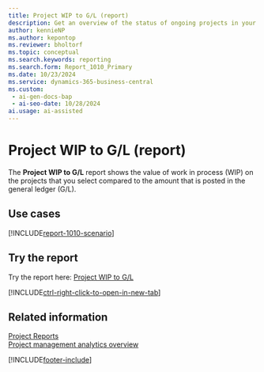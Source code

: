 ```yaml
---
title: Project WIP to G/L (report)
description: Get an overview of the status of ongoing projects in your company's financial statements.
author: kennieNP
ms.author: kepontop
ms.reviewer: bholtorf
ms.topic: conceptual
ms.search.keywords: reporting
ms.search.form: Report_1010_Primary
ms.date: 10/23/2024
ms.service: dynamics-365-business-central
ms.custom:
 - ai-gen-docs-bap
 - ai-seo-date: 10/28/2024
ai.usage: ai-assisted
---
```


# Project WIP to G/L (report)

The **Project WIP to G/L** report shows the value of work in process (WIP) on the projects that you select compared to the amount that is posted in the general ledger (G/L).

## Use cases

[!INCLUDE[report-1010-scenario](../includes/report-1010-scenario-include.md)]

<!-- 

Prompt

Below is a report in an ERP system. Provide 3-4 use cases for different personas working with projects

Format like this:    
  
As a <persona>, use the report to    
* use case 1  
* use case 2    

Do not capitalize the persona names. 

Do not start lines with "Use the data to"

## Report name
Project WIP to G/L

## Report description
The *Project WIP to G/L* report shows the value of work in process (WIP) on the projects that you select compared to the amount that has been posted in the general ledger (G/L).

### What the report does

### Use cases
Get an overview of the financial status of ongoing projects in your company's financial statements.

Please include your data sources and URLs

-->

## Try the report

Try the report here: [Project WIP to G/L](https://businesscentral.dynamics.com?report=1010)

[!INCLUDE[ctrl-right-click-to-open-in-new-tab](../includes/ctrl-right-click-to-open-in-new-tab.md)]

## Related information

[Project Reports](../project-reports.md)  
[Project management analytics overview](../projects-analytics-overview.md)  

[!INCLUDE[footer-include](../includes/footer-banner.md)]